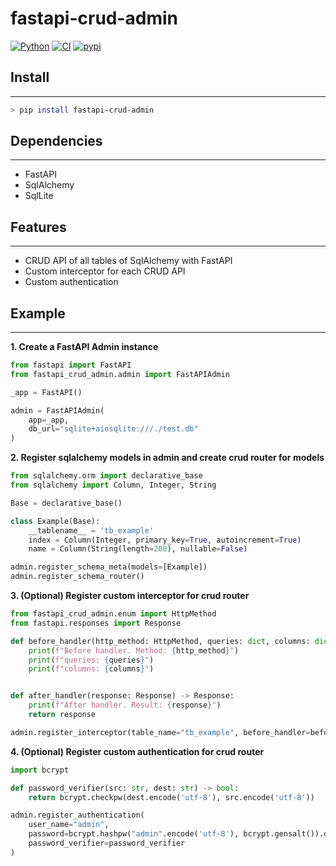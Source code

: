# fastapi-crud-admin

[![Python](https://img.shields.io/pypi/pyversions/fastapi-crud-admin.svg?color=%2334D058)](https://pypi.org/project/fastapi-crud/)
[![CI](https://github.com/staypy/fastapi-crud-admin/actions/workflows/ci.yml/badge.svg)](https://github.com/staypy/fastapi-crud-admin/actions/workflows/ci.yml)
[![pypi](https://img.shields.io/pypi/v/fastapi-crud-admin?color=%2334D058)](https://pypi.org/project/fastapi-crud-admin/)

## Install

---
```bash
> pip install fastapi-crud-admin
```

## Dependencies

---
- FastAPI
- SqlAlchemy
- SqlLite

## Features

---
- CRUD API of all tables of SqlAlchemy with FastAPI
- Custom interceptor for each CRUD API
- Custom authentication

## Example

---
**1. Create a FastAPI Admin instance**
```python
from fastapi import FastAPI
from fastapi_crud_admin.admin import FastAPIAdmin

_app = FastAPI()

admin = FastAPIAdmin(
    app=_app,
    db_url="sqlite+aiosqlite:///./test.db"
)
```

**2. Register sqlalchemy models in admin and create crud router for models**
```python
from sqlalchemy.orm import declarative_base
from sqlalchemy import Column, Integer, String

Base = declarative_base()

class Example(Base):
    __tablename__ = 'tb_example'
    index = Column(Integer, primary_key=True, autoincrement=True)
    name = Column(String(length=200), nullable=False)

admin.register_schema_meta(models=[Example])
admin.register_schema_router()
```

**3. (Optional) Register custom interceptor for crud router**
```python
from fastapi_crud_admin.enum import HttpMethod
from fastapi.responses import Response

def before_handler(http_method: HttpMethod, queries: dict, columns: dict) -> None:
    print(f"Before handler. Method: {http_method}")
    print(f"queries: {queries}")
    print(f"columns: {columns}")


def after_handler(response: Response) -> Response:
    print(f"After handler. Result: {response}")
    return response

admin.register_interceptor(table_name="tb_example", before_handler=before_handler, after_handler=after_handler)
```

**4. (Optional) Register custom authentication for crud router**
```python
import bcrypt

def password_verifier(src: str, dest: str) -> bool:
    return bcrypt.checkpw(dest.encode('utf-8'), src.encode('utf-8'))

admin.register_authentication(
    user_name="admin",
    password=bcrypt.hashpw("admin".encode('utf-8'), bcrypt.gensalt()).decode('utf-8'),
    password_verifier=password_verifier
)
```